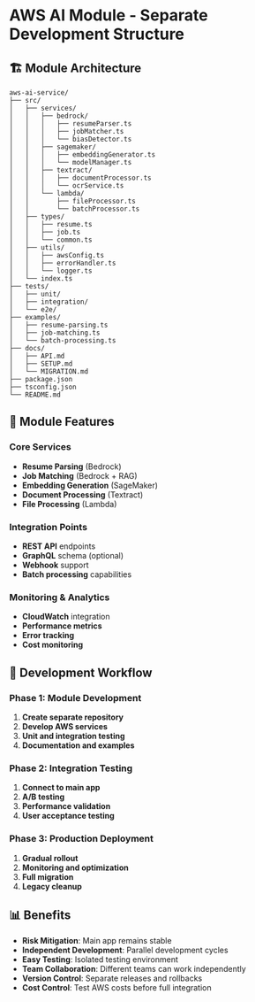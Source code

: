 # AWS AI Module - Separate Development Structure

## 🏗️ **Module Architecture**

```
aws-ai-service/
├── src/
│   ├── services/
│   │   ├── bedrock/
│   │   │   ├── resumeParser.ts
│   │   │   ├── jobMatcher.ts
│   │   │   └── biasDetector.ts
│   │   ├── sagemaker/
│   │   │   ├── embeddingGenerator.ts
│   │   │   └── modelManager.ts
│   │   ├── textract/
│   │   │   ├── documentProcessor.ts
│   │   │   └── ocrService.ts
│   │   └── lambda/
│   │       ├── fileProcessor.ts
│   │       └── batchProcessor.ts
│   ├── types/
│   │   ├── resume.ts
│   │   ├── job.ts
│   │   └── common.ts
│   ├── utils/
│   │   ├── awsConfig.ts
│   │   ├── errorHandler.ts
│   │   └── logger.ts
│   └── index.ts
├── tests/
│   ├── unit/
│   ├── integration/
│   └── e2e/
├── examples/
│   ├── resume-parsing.ts
│   ├── job-matching.ts
│   └── batch-processing.ts
├── docs/
│   ├── API.md
│   ├── SETUP.md
│   └── MIGRATION.md
├── package.json
├── tsconfig.json
└── README.md
```

## 🎯 **Module Features**

### **Core Services**
- **Resume Parsing** (Bedrock)
- **Job Matching** (Bedrock + RAG)
- **Embedding Generation** (SageMaker)
- **Document Processing** (Textract)
- **File Processing** (Lambda)

### **Integration Points**
- **REST API** endpoints
- **GraphQL** schema (optional)
- **Webhook** support
- **Batch processing** capabilities

### **Monitoring & Analytics**
- **CloudWatch** integration
- **Performance metrics**
- **Error tracking**
- **Cost monitoring**

## 🔧 **Development Workflow**

### **Phase 1: Module Development**
1. **Create separate repository**
2. **Develop AWS services**
3. **Unit and integration testing**
4. **Documentation and examples**

### **Phase 2: Integration Testing**
1. **Connect to main app**
2. **A/B testing**
3. **Performance validation**
4. **User acceptance testing**

### **Phase 3: Production Deployment**
1. **Gradual rollout**
2. **Monitoring and optimization**
3. **Full migration**
4. **Legacy cleanup**

## 📊 **Benefits**

- **Risk Mitigation**: Main app remains stable
- **Independent Development**: Parallel development cycles
- **Easy Testing**: Isolated testing environment
- **Team Collaboration**: Different teams can work independently
- **Version Control**: Separate releases and rollbacks
- **Cost Control**: Test AWS costs before full integration
